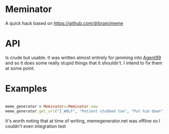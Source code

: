 # Meminator

A quick hack based on https://github.com/drbrain/meme

# API

Is crude but usable. It was written almost entirely for jamming into
 [Agent99](https://github.com/99designs/agent99) and so it does some really
stupid things that it shouldn't. I intend to fix them at some point.

# Examples

```ruby

meme_generator = Meminator::Meminator.new
meme_generator.get_url("I_WOLF", "Patient stubbed toe", "Put him down") # => returns a url for the new meme

```

It's worth noting that at time of writing, memegenerator.net was offline so I
couldn't even integration test





